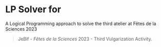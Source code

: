 # LP Solver for 
A Logical Programming approach to solve the third atelier at Fêtes de la Sciences 2023
> JeBif - *Fêtes de la Sciences* 2023 - Third Vulgarization Activity.

